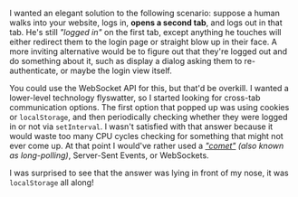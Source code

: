 I wanted an elegant solution to the following scenario: suppose a human walks into your website, logs in, **opens a second tab**, and logs out in that tab. He's still _"logged in"_ on the first tab, except anything he touches will either redirect them to the login page or straight blow up in their face. A more inviting alternative would be to figure out that they're logged out and do something about it, such as display a dialog asking them to re-authenticate, or maybe the login view itself.

You could use the WebSocket API for this, but that'd be overkill. I wanted a lower-level technology flyswatter, so I started looking for cross-tab communication options. The first option that popped up was using cookies or `localStorage`, and then periodically checking whether they were logged in or not via `setInterval`. I wasn't satisfied with that answer because it would waste too many CPU cycles checking for something that might not ever come up. At that point I would've rather used a _["comet"][1] (also known as long-polling)_, Server-Sent Events, or WebSockets.

I was surprised to see that the answer was lying in front of my nose, it was `localStorage` all along!

[1]: http://stackoverflow.com/a/12855533/389745
